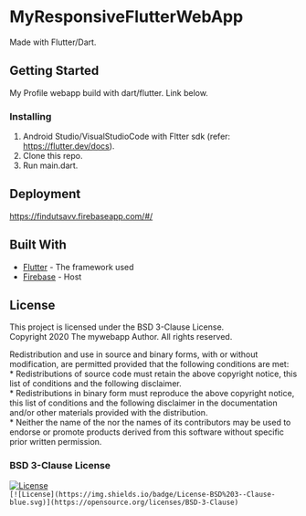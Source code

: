 # MyResponsiveFlutterWebApp

Made with Flutter/Dart.

## Getting Started

My Profile webapp build with dart/flutter. 
Link below.

### Installing

1. Android Studio/VisualStudioCode with Fltter sdk (refer: https://flutter.dev/docs). 
2. Clone this repo.
3. Run main.dart.

## Deployment

https://findutsavv.firebaseapp.com/#/

## Built With

* [Flutter](https://flutter.dev/) - The framework used
* [Firebase](https://firebase.google.com/) - Host


## License

This project is licensed under the BSD 3-Clause License.</br>
Copyright 2020 The mywebapp Author. All rights reserved.</br>

Redistribution and use in source and binary forms, with or without</br>
modification, are permitted provided that the following conditions are met:</br>
    * Redistributions of source code must retain the above copyright
      notice, this list of conditions and the following disclaimer.</br>
    * Redistributions in binary form must reproduce the above copyright
      notice, this list of conditions and the following disclaimer in the
      documentation and/or other materials provided with the distribution.</br>
    * Neither the name of the <organization> nor the
      names of its contributors may be used to endorse or promote products
      derived from this software without specific prior written permission.</br>
### BSD 3-Clause License
[![License](https://img.shields.io/badge/License-BSD%203--Clause-orange.svg)](https://opensource.org/licenses/BSD-3-Clause)  
`[![License](https://img.shields.io/badge/License-BSD%203--Clause-blue.svg)](https://opensource.org/licenses/BSD-3-Clause)`

